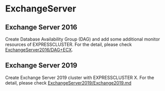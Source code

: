 # ExchangeServer

## Exchange Server 2016
Create Database Availability Group (DAG) and add some additional monitor resources of EXPRESSCLUSTER. For the detail, please check [ExchangeServer2016/DAG+ECX](https://github.com/EXPRESSCLUSTER/ExchangeServer/blob/master/ExchangeServer2016/DAG+ECX.md).

## Exchange Server 2019
Create Exchange Server 2019 cluster with EXPRESSCLUSTER X.
For the detail, please check [ExchangeServer2019/Exchange2019.md](https://github.com/EXPRESSCLUSTER/ExchangeServer/blob/master/ExchangeServer2019/Exchange2019.md)